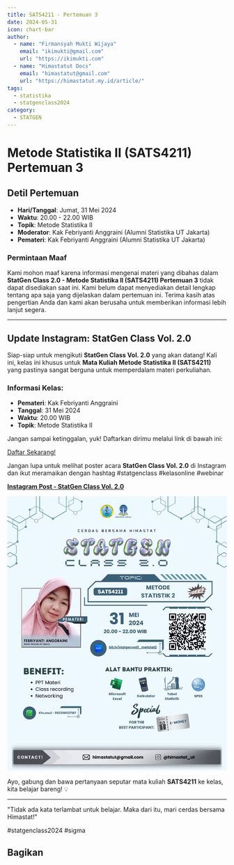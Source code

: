 ```yaml
--- 
title: SATS4211 - Pertemuan 3
date: 2024-05-31
icon: chart-bar
author:
  - name: "Firmansyah Mukti Wijaya"
    email: "ikimukti@gmail.com"
    url: "https://ikimukti.com"
  - name: "Himastatut Docs"
    email: "himastatut@gmail.com"
    url: "https://himastatut.my.id/article/"
tags:
  - statistika
  - statgenclass2024
category: 
  - STATGEN
--- 
```


# Metode Statistika II (SATS4211) Pertemuan 3

## Detil Pertemuan

- **Hari/Tanggal**: Jumat, 31 Mei 2024  
- **Waktu**: 20.00 - 22.00 WIB  
- **Topik**: Metode Statistika II  
- **Moderator**: Kak Febriyanti Anggraini (Alumni Statistika UT Jakarta)  
- **Pemateri**: Kak Febriyanti Anggraini (Alumni Statistika UT Jakarta)

### Permintaan Maaf
Kami mohon maaf karena informasi mengenai materi yang dibahas dalam **StatGen Class 2.0 - Metode Statistika II (SATS4211) Pertemuan 3** tidak dapat disediakan saat ini. Kami belum dapat menyediakan detail lengkap tentang apa saja yang dijelaskan dalam pertemuan ini. Terima kasih atas pengertian Anda dan kami akan berusaha untuk memberikan informasi lebih lanjut segera.

--- 

## Update Instagram: StatGen Class Vol. 2.0

Siap-siap untuk mengikuti **StatGen Class Vol. 2.0** yang akan datang! Kali ini, kelas ini khusus untuk **Mata Kuliah Metode Statistika II (SATS4211)** yang pastinya sangat berguna untuk memperdalam materi perkuliahan.

### Informasi Kelas:

- **Pemateri**: Kak Febriyanti Anggraini
- **Tanggal**: 31 Mei 2024
- **Waktu**: 20.00 WIB
- **Topik**: Metode Statistika II

Jangan sampai ketinggalan, yuk! Daftarkan dirimu melalui link di bawah ini:

[Daftar Sekarang!](https://bit.ly/statgenclassvol2_metstat2)

Jangan lupa untuk melihat poster acara **StatGen Class Vol. 2.0** di Instagram dan ikut meramaikan dengan hashtag #statgenclass #kelasonline #webinar

[**Instagram Post - StatGen Class Vol. 2.0**](https://www.instagram.com/p/C7oFcnJSzn7/?img_index=1)

![StatGen Class 2.0 Poster](pertemuan-3-image.png)

Ayo, gabung dan bawa pertanyaan seputar mata kuliah **SATS4211** ke kelas, kita belajar bareng! 💡

--- 

"Tidak ada kata terlambat untuk belajar. Maka dari itu, mari cerdas bersama Himastat!"

#statgenclass2024 #sigma


## Bagikan
<Share colorful />
<GitContributors />
<GitChangelog />